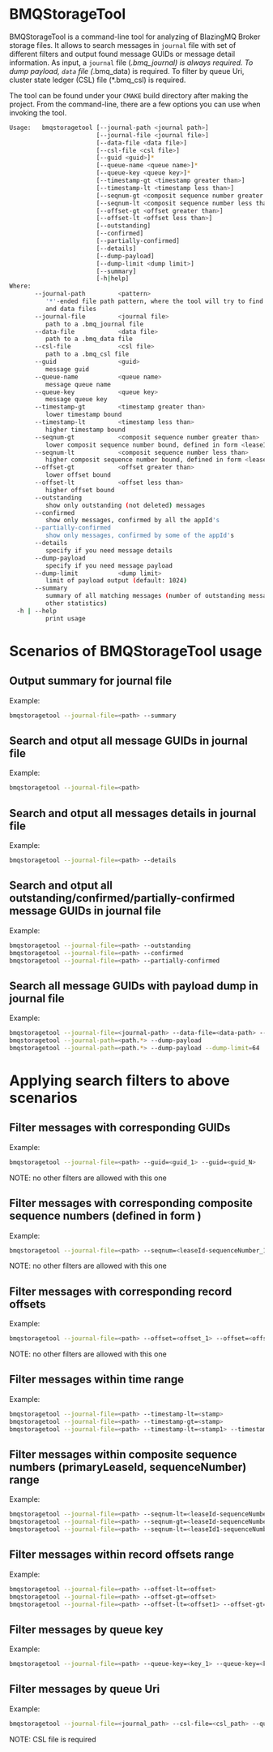 BMQStorageTool
==============

BMQStorageTool is a command-line tool for analyzing of BlazingMQ Broker storage
files. It allows to search messages in `journal` file with set of different 
filters and output found message GUIDs or message detail information.
As input, a `journal` file (*.bmq_journal) is *always* required. To dump 
payload, `data` file (*.bmq_data) is required. To filter by queue Uri, cluster
state ledger (CSL) file (*.bmq_csl) is required.

The tool can be found under your `CMAKE` build directory after making 
the project. From the command-line, there are a few options you can use when
invoking the tool.

```bash
Usage:   bmqstoragetool [--journal-path <journal path>]
                        [--journal-file <journal file>]
                        [--data-file <data file>]
                        [--csl-file <csl file>]
                        [--guid <guid>]*
                        [--queue-name <queue name>]*
                        [--queue-key <queue key>]*
                        [--timestamp-gt <timestamp greater than>]
                        [--timestamp-lt <timestamp less than>]
                        [--seqnum-gt <composit sequence number greater than>]
                        [--seqnum-lt <composit sequence number less than>]
                        [--offset-gt <offset greater than>]
                        [--offset-lt <offset less than>]
                        [--outstanding]
                        [--confirmed]
                        [--partially-confirmed]
                        [--details]
                        [--dump-payload]
                        [--dump-limit <dump limit>]
                        [--summary]
                        [-h|help]
Where:
       --journal-path         <pattern>
          '*'-ended file path pattern, where the tool will try to find journal
          and data files
       --journal-file         <journal file>
          path to a .bmq_journal file
       --data-file            <data file>
          path to a .bmq_data file
       --csl-file             <csl file>
          path to a .bmq_csl file
       --guid                 <guid>
          message guid
       --queue-name           <queue name>
          message queue name
       --queue-key            <queue key>
          message queue key
       --timestamp-gt         <timestamp greater than>
          lower timestamp bound
       --timestamp-lt         <timestamp less than>
          higher timestamp bound
       --seqnum-gt            <composit sequence number greater than>
          lower composit sequence number bound, defined in form <leaseId-sequenceNumber>, e.g. 123-456
       --seqnum-lt            <composit sequence number less than>
          higher composit sequence number bound, defined in form <leaseId-sequenceNumber>, e.g. 123-456
       --offset-gt            <offset greater than>
          lower offset bound
       --offset-lt            <offset less than>
          higher offset bound
       --outstanding
          show only outstanding (not deleted) messages
       --confirmed
          show only messages, confirmed by all the appId's
       --partially-confirmed
          show only messages, confirmed by some of the appId's
       --details
          specify if you need message details
       --dump-payload
          specify if you need message payload
       --dump-limit           <dump limit>
          limit of payload output (default: 1024)
       --summary
          summary of all matching messages (number of outstanding messages and
          other statistics)
  -h | --help
          print usage
```

Scenarios of BMQStorageTool usage
=================================

Output summary for journal file
----------------------------------------
Example:
```bash
bmqstoragetool --journal-file=<path> --summary
```

Search and otput all message GUIDs in journal file
--------------------------------------------------
Example:
```bash
bmqstoragetool --journal-file=<path>
```

Search and otput all messages details in journal file
-----------------------------------------------------
Example:
```bash
bmqstoragetool --journal-file=<path> --details
```

Search and otput all outstanding/confirmed/partially-confirmed message GUIDs in journal file
--------------------------------------------------------------------------------------------
Example:
```bash
bmqstoragetool --journal-file=<path> --outstanding
bmqstoragetool --journal-file=<path> --confirmed 
bmqstoragetool --journal-file=<path> --partially-confirmed 
```

Search all message GUIDs with payload dump in journal file
----------------------------------------------------------------------
Example:
```bash
bmqstoragetool --journal-file=<journal-path> --data-file=<data-path> --dump-payload
bmqstoragetool --journal-path=<path.*> --dump-payload
bmqstoragetool --journal-path=<path.*> --dump-payload --dump-limit=64
```

Applying search filters to above scenarios
==========================================

Filter messages with corresponding GUIDs
----------------------------------------
Example:
```bash
bmqstoragetool --journal-file=<path> --guid=<guid_1> --guid=<guid_N>
```
NOTE: no other filters are allowed with this one

Filter messages with corresponding composite sequence numbers (defined in form <primaryLeaseId-sequenceNumber>)
---------------------------------------------------------------------------------------------------------------
Example:
```bash
bmqstoragetool --journal-file=<path> --seqnum=<leaseId-sequenceNumber_1> --seqnum=<leaseId-sequenceNumber_N>
```
NOTE: no other filters are allowed with this one

Filter messages with corresponding record offsets
----------------------------------------
Example:
```bash
bmqstoragetool --journal-file=<path> --offset=<offset_1> --offset=<offset_N>
```
NOTE: no other filters are allowed with this one

Filter messages within time range
---------------------------------
Example:
```bash
bmqstoragetool --journal-file=<path> --timestamp-lt=<stamp>
bmqstoragetool --journal-file=<path> --timestamp-gt=<stamp>
bmqstoragetool --journal-file=<path> --timestamp-lt=<stamp1> --timestamp-gt=<stamp2>
```

Filter messages within composite sequence numbers (primaryLeaseId, sequenceNumber) range
----------------------------------------------------------------------------------------
Example:
```bash
bmqstoragetool --journal-file=<path> --seqnum-lt=<leaseId-sequenceNumber>
bmqstoragetool --journal-file=<path> --seqnum-gt=<leaseId-sequenceNumber>
bmqstoragetool --journal-file=<path> --seqnum-lt=<leaseId1-sequenceNumber1> --seqnum-gt=<leaseId2-sequenceNumber2>
```

Filter messages within record offsets range
-------------------------------------------
Example:
```bash
bmqstoragetool --journal-file=<path> --offset-lt=<offset>
bmqstoragetool --journal-file=<path> --offset-gt=<offset>
bmqstoragetool --journal-file=<path> --offset-lt=<offset1> --offset-gt=<offset2>
```

Filter messages by queue key
----------------------------
Example:
```bash
bmqstoragetool --journal-file=<path> --queue-key=<key_1> --queue-key=<key_N>
```

Filter messages by queue Uri
----------------------------
Example:
```bash
bmqstoragetool --journal-file=<journal_path> --csl-file=<csl_path> --queue-name=<queue_uri_1> --queue-name=<queue_uri_N>
```
NOTE: CSL file is required
